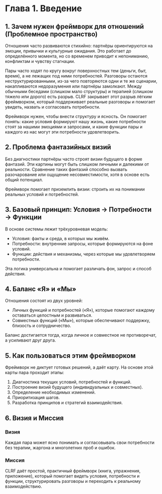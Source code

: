 # Глава 1. Введение

## 1. Зачем нужен фреймворк для отношений (Проблемное пространство)

Отношения часто развиваются стихийно: партнёры ориентируются на эмоции, привычки и культурные ожидания. Это работает до определённого момента, но со временем приводит к непониманию, конфликтам и чувству стагнации.

Пары часто ходят по кругу вокруг поверхностных тем (деньги, быт, время), а не лежащих под ними потребностей. Разговоры остаются неструктурированными, из-за чего повторяются одни и те же сценарии, накапливаются недоразумения или партнёры замолкают. Между обычными беседами (слишком мало структуры) и терапией (слишком тяжело или дорого) есть разрыв. CLRF закрывает этот разрыв лёгким фреймворком, который поддерживает реальные разговоры и помогает увидеть, назвать и согласовать потребности.

Фреймворк нужен, чтобы внести структуру и ясность. Он помогает понять: какие условия формируют нашу жизнь, какие потребности стоят за нашими эмоциями и запросами, и какие функции пары и каждого из нас могут эти потребности удовлетворить.

## 2. Проблема фантазийных визий

Без диагностики партнёры часто строят визии будущего в форме фантазий. Эти картины могут быть слишком личными и далекими от реальности. Сравнение таких фантазий способно вызвать разочарование или ощущение несовместимости, хотя в основе есть общий потенциал.

Фреймворк помогает приземлить визии: строить их на понимании реальных условий и потребностей.

## 3. Базовый принцип: Условия → Потребности → Функции

В основе системы лежит трёхуровневая модель:

- Условия: факты и среда, в которых мы живём.
- Потребности: внутренние запросы, которые формируются на фоне условий.
- Функции: действия и механизмы, через которые мы удовлетворяем потребности.

Эта логика универсальна и помогает различать фон, запрос и способ действия.

## 4. Баланс «Я» и «Мы»

Отношения состоят из двух уровней:

- Личных функций и потребностей («Я»), которые помогают каждому оставаться целостным и развиваться.
- Совместных функций («Мы»), которые обеспечивают поддержку, близость и сотрудничество.

Баланс достигается тогда, когда личное и совместное не противоречат, а усиливают друг друга.

## 5. Как пользоваться этим фреймворком

Фреймворк не диктует готовых решений, а даёт карту. На основе этой карты пара проходит этапы:

1. Диагностика текущих условий, потребностей и функций.
2. Построение визий будущего (индивидуальных и совместных).
3. Определение необходимых изменений.
4. Приоритизация шагов.
5. Разработка принципов и стратегий взаимодействия.

## 6. Визия и Миссия

### Визия

Каждая пара может ясно понимать и согласовывать свои потребности без терапии, жаргона и многолетних проб и ошибок.

### Миссия

CLRF даёт простой, практичный фреймворк (книга, упражнения, приложение), который помогает видеть условия, потребности и функции, структурировать разговоры и переходить к реальному взаимодействию.